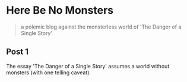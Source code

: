 # Here Be No Monsters
> a polemic blog against the monsterless world of 'The Danger of a Single Story'

## Post 1
The essay 'The Danger of a Single Story' assumes a world without monsters (with one telling caveat).
